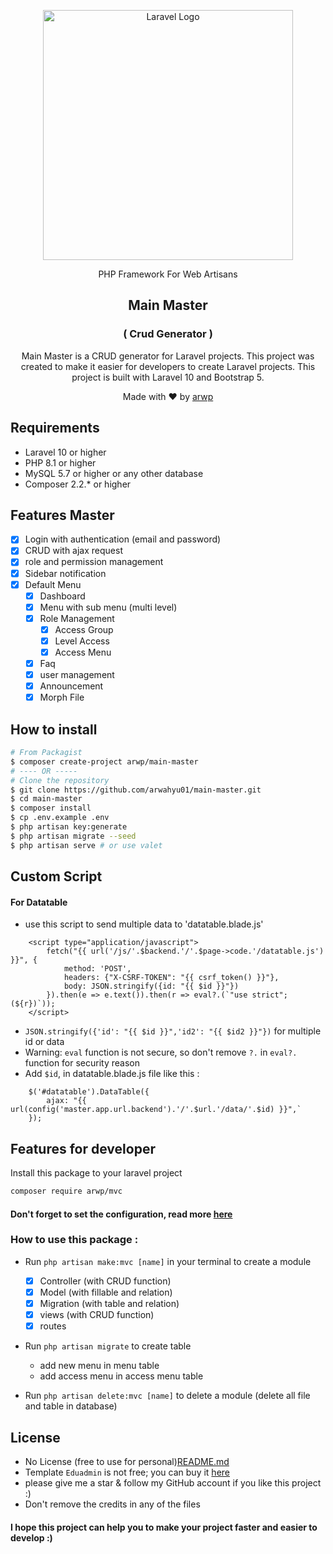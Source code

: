 <p style="text-align: center"><a href="https://laravel.com" target="_blank"><img src="https://raw.githubusercontent.com/laravel/art/master/logo-lockup/5%20SVG/2%20CMYK/1%20Full%20Color/laravel-logolockup-cmyk-red.svg" width="400" alt="Laravel Logo"></a></p>

<p style="text-align: center">
PHP Framework For Web Artisans
</p>

<h2 style="text-align: center"> Main Master </h2>
<h3 style="text-align: center">( Crud Generator )</h3>
<p style="text-align: center">
Main Master is a CRUD generator for Laravel projects. This project was created to make it easier for developers to create Laravel projects. This project is built with Laravel 10 and Bootstrap 5.
</p>
<p style="text-align: center">
Made with ❤️ by <a href="https://www.linkedin.com/in/arwahyupradana/" target="_blank">arwp</a>
</p>

## Requirements

- Laravel 10 or higher
- PHP 8.1 or higher
- MySQL 5.7 or higher or any other database
- Composer 2.2.* or higher

## Features Master
- [x] Login with authentication (email and password)
- [x] CRUD with ajax request
- [x] role and permission management
- [x] Sidebar notification
- [x] Default Menu
    - [x] Dashboard
    - [x] Menu with sub menu (multi level)
    - [x] Role Management
      - [x] Access Group
      - [x] Level Access
      - [x] Access Menu
    - [x] Faq
    - [x] user management
    - [x] Announcement
    - [x] Morph File

## How to install
```bash
# From Packagist
$ composer create-project arwp/main-master
# ---- OR -----
# Clone the repository
$ git clone https://github.com/arwahyu01/main-master.git
$ cd main-master
$ composer install
$ cp .env.example .env
$ php artisan key:generate
$ php artisan migrate --seed
$ php artisan serve # or use valet
```

## Custom Script
#### For Datatable
- use this script to send multiple data to 'datatable.blade.js'
```
    <script type="application/javascript">
        fetch("{{ url('/js/'.$backend.'/'.$page->code.'/datatable.js') }}", {
            method: 'POST',
            headers: {"X-CSRF-TOKEN": "{{ csrf_token() }}"},
            body: JSON.stringify({id: "{{ $id }}"})
        }).then(e => e.text()).then(r => eval?.(`"use strict";(${r})`));
    </script>
```
- `JSON.stringify({'id': "{{ $id }}",'id2': "{{ $id2 }}"})` for multiple id or data
- Warning: `eval` function is not secure, so don't remove `?.` in `eval?.` function for security reason
- Add `$id`, in datatable.blade.js file like this :
```
    $('#datatable').DataTable({
        ajax: "{{ url(config('master.app.url.backend').'/'.$url.'/data/'.$id) }}",`
    });
```

## Features for developer
Install this package to your laravel project
```bash
composer require arwp/mvc
```
#### Don't forget to set the configuration, read more <a href="https://github.com/arwahyu01/mvc-builder" target="_blank">here</a>
### How to use this package :
  - Run `php artisan make:mvc [name]` in your terminal to create a module
    - [x] Controller (with CRUD function)
    - [x] Model (with fillable and relation)
    - [x] Migration (with table and relation)
    - [x] views (with CRUD function)
    - [x] routes 
  - Run `php artisan migrate` to create table
    - add new menu in menu table
    - add access menu in access menu table

  - Run `php artisan delete:mvc [name]` to delete a module (delete all file and table in database)


## License
- No License (free to use for personal)[README.md](..%2Fmvc-builder%2FREADME.md)
- Template `Eduadmin` is not free; you can buy it [here](https://themeforest.net/item/eduadmin-responsive-bootstrap-admin-template-dashboard/29365133)
- please give me a star & follow my GitHub account if you like this project :)
- Don't remove the credits in any of the files

#### I hope this project can help you to make your project faster and easier to develop :)
